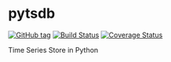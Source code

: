 # pytsdb
[![GitHub tag](https://img.shields.io/github/tag/wuttem/pytsdb.svg?maxAge=2592000)]()
[![Build Status](https://travis-ci.org/wuttem/pytsdb.svg?branch=master)](https://travis-ci.org/wuttem/pytsdb)
[![Coverage Status](https://coveralls.io/repos/github/wuttem/pytsdb/badge.svg?branch=master)](https://coveralls.io/github/wuttem/pytsdb?branch=master)

Time Series Store in Python
